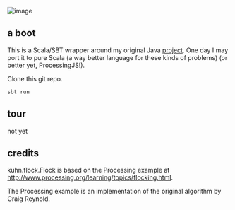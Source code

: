 ![image](https://raw.github.com/landon9720/flock/master/screens/screenshot.png)

## a boot

This is a Scala/SBT wrapper around my original Java [project](http://code.google.com/p/kuhn/). One day I may port it to pure Scala (a way better language for these kinds of problems) (or better yet, ProcessingJS!).

Clone this git repo.

``` bash
sbt run
```

## tour

not yet

## credits

kuhn.flock.Flock is based on the Processing example at
http://www.processing.org/learning/topics/flocking.html.

The Processing example is an implementation of the original
algorithm by Craig Reynold.
